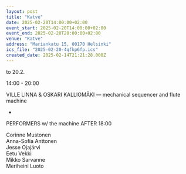 ```yaml
---
layout: post
title: "Katve"
date: 2025-02-20T14:00:00+02:00
event_start: 2025-02-20T14:00:00+02:00
event_end: 2025-02-20T20:00:00+02:00
venue: "Katve"
address: "Mariankatu 15, 00170 Helsinki"
ics_file: "2025-02-20-4qfkp6fp.ics"
created_date: 2025-02-14T21:21:28.000Z
---
```


to 20.2.  
  
14:00 - 20:00  
  
VILLE LINNA & OSKARI KALLIOMÄKI — mechanical sequencer and flute machine  
  
+   
  
PERFORMERS w/ the machine AFTER 18:00  
  
Corinne Mustonen  
Anna-Sofia Anttonen  
Jesse Ojajärvi  
Eetu Vekki  
Mikko Sarvanne  
Meriheini Luoto
